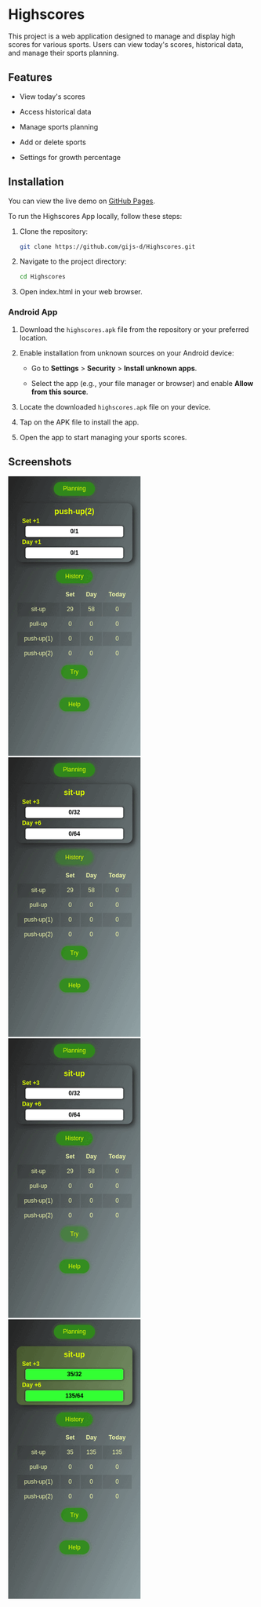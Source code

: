 # Highscores

This project is a web application designed to manage and display high scores for various sports. Users can view today's scores, historical data, and manage their sports planning.

## Features

-   View today's scores

-   Access historical data

-   Manage sports planning

-   Add or delete sports

-   Settings for growth percentage

## Installation

You can view the live demo on [GitHub Pages](https://gijs-d.github.io/Highscores/).

To run the Highscores App locally, follow these steps:

1. Clone the repository:

    ```bash
    git clone https://github.com/gijs-d/Highscores.git
    ```

2. Navigate to the project directory:
    ```bash
    cd Highscores
    ```
3. Open index.html in your web browser.

### Android App

1. Download the `highscores.apk` file from the repository or your preferred location.

2. Enable installation from unknown sources on your Android device:

    - Go to **Settings** \> **Security** \> **Install unknown apps**.

    - Select the app (e.g., your file manager or browser) and enable **Allow from this source**.

3. Locate the downloaded `highscores.apk` file on your device.

4. Tap on the APK file to install the app.

5. Open the app to start managing your sports scores.

## Screenshots

![Planning](screenshots/planning.gif)
![History](screenshots/history.gif)
![Try](screenshots/try.gif)
![Help](screenshots/help.gif)
